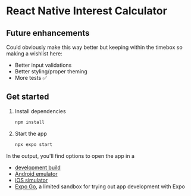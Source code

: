 # React Native Interest Calculator

## Future enhancements

Could obviously make this way better but keeping within the timebox so making a wishlist here: 

- Better input validations
- Better styling/proper theming
- More tests ✅

## Get started

1. Install dependencies

   ```bash
   npm install
   ```

2. Start the app

   ```bash
   npx expo start
   ```


In the output, you'll find options to open the app in a

- [development build](https://docs.expo.dev/develop/development-builds/introduction/)
- [Android emulator](https://docs.expo.dev/workflow/android-studio-emulator/)
- [iOS simulator](https://docs.expo.dev/workflow/ios-simulator/)
- [Expo Go](https://expo.dev/go), a limited sandbox for trying out app development with Expo
